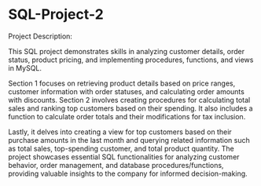 # SQL-Project-2
Project Description:

This SQL project demonstrates skills in analyzing customer details, order status, product pricing, and implementing procedures, functions, and views in MySQL.

Section 1 focuses on retrieving product details based on price ranges, customer information with order statuses, and calculating order amounts with discounts.
Section 2 involves creating procedures for calculating total sales and ranking top customers based on their spending. It also includes a function to calculate order totals and their modifications for tax inclusion.

Lastly, it delves into creating a view for top customers based on their purchase amounts in the last month and querying related information such as total sales, top-spending customer, and total product quantity.
The project showcases essential SQL functionalities for analyzing customer behavior, order management, and database procedures/functions, providing valuable insights to the company for informed decision-making.

